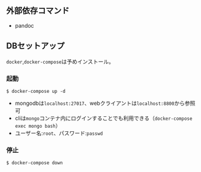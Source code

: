 ## 外部依存コマンド
- pandoc

## DBセットアップ

`docker`,`docker-compose`は予めインストール。

### 起動
```
$ docker-compose up -d
```
- mongodbは`localhost:27017`、webクライアントは`localhost:8800`から参照可
- cliは`mongo`コンテナ内にログインすることでも利用できる（`docker-compose exec mongo bash`）
- ユーザー名:`root`、パスワード:`passwd`

### 停止
```
$ docker-compose down
```
